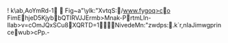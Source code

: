 ! k\ab,AoYmRd-1

Fig~a"\ylk:"XvtqS:/www.fygoq>coFimEhjeD5KjybbQTIRVJJErmb>Mnak-PrtmLIn-Ilab>v=cOmJQxSCu8XQRTD=1Nive deMn:"zwdps:.k\`r,nIaJimwgprincewub>cPp.-
